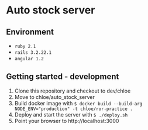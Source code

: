 # Auto stock server

## Environment
- ```ruby 2.1```
- ```rails 3.2.22.1```
- ```angular 1.2```

## Getting started - development
1. Clone this repository and checkout to dev/chloe
2. Move to chloe/auto_stock_server
3. Build docker image with ```$ docker build --build-arg NODE_ENV="production" -t chloe/ror-practice .```
4. Deploy and start the server with ```$ ./deploy.sh```
5. Point your browser to http://localhost:3000
